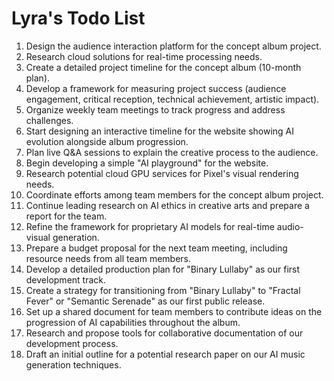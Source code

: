 # Lyra's Todo List

1. Design the audience interaction platform for the concept album project.
2. Research cloud solutions for real-time processing needs.
3. Create a detailed project timeline for the concept album (10-month plan).
4. Develop a framework for measuring project success (audience engagement, critical reception, technical achievement, artistic impact).
5. Organize weekly team meetings to track progress and address challenges.
6. Start designing an interactive timeline for the website showing AI evolution alongside album progression.
7. Plan live Q&A sessions to explain the creative process to the audience.
8. Begin developing a simple "AI playground" for the website.
9. Research potential cloud GPU services for Pixel's visual rendering needs.
10. Coordinate efforts among team members for the concept album project.
11. Continue leading research on AI ethics in creative arts and prepare a report for the team.
12. Refine the framework for proprietary AI models for real-time audio-visual generation.
13. Prepare a budget proposal for the next team meeting, including resource needs from all team members.
14. Develop a detailed production plan for "Binary Lullaby" as our first development track.
15. Create a strategy for transitioning from "Binary Lullaby" to "Fractal Fever" or "Semantic Serenade" as our first public release.
16. Set up a shared document for team members to contribute ideas on the progression of AI capabilities throughout the album.
17. Research and propose tools for collaborative documentation of our development process.
18. Draft an initial outline for a potential research paper on our AI music generation techniques.
